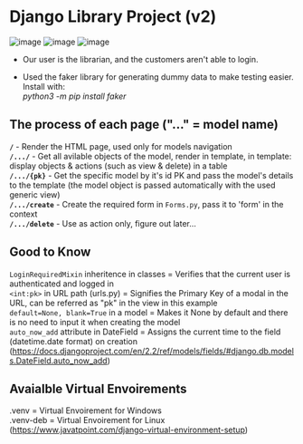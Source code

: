# Django Library Project (v2)
![image](https://user-images.githubusercontent.com/121944905/210630012-1d9a4290-4497-4b81-aaba-de2d7c692718.png)
![image](https://user-images.githubusercontent.com/121944905/210630832-236d1f4e-06c2-4b21-9b4e-c50bad2a303f.png)
![image](https://user-images.githubusercontent.com/121944905/210630929-a658c71e-dfbe-4133-9c8c-e05a00ff1e75.png)


* Our user is the librarian, and the customers aren't able to login.

* Used the faker library for generating dummy data to make testing easier. Install with:<br/>
*python3 -m pip install faker*<br/>

## The process of each page ("..." = model name)
**`/`**            - Render the HTML page, used only for models navigation<br/>
**`/.../`**        - Get all avilable objects of the model, render in template, in template: display objects & actions (such as view & delete) in a table<br/>
**`/.../{pk}`**   - Get the specific model by it's id PK and pass the model's details to the template (the model object is passed automatically with the used generic view)<br/>
**`/.../create`**  - Create the required form in `Forms.py`, pass it to 'form' in the context<br/>
**`/.../delete`**  - Use as action only, figure out later...<br/>


## Good to Know
`LoginRequiredMixin`       inheritence in classes = Verifies that the current user is authenticated and logged in<br/>
`<int:pk>`                 in URL path (urls.py)  = Signifies the Primary Key of a modal in the URL, can be referred as "pk" in the view in this example<br/>
`default=None, blank=True` in a model             = Makes it None by default and there is no need to input it when creating the model<br/>
`auto_now_add` attribute   in DateField           = Assigns the current time to the field (datetime.date format) on creation (https://docs.djangoproject.com/en/2.2/ref/models/fields/#django.db.models.DateField.auto_now_add) <br/>


## Avaialble Virtual Envoirements
.venv     = Virtual Envoirement for Windows<br/>
.venv-deb = Virtual Envoirement for Linux (https://www.javatpoint.com/django-virtual-environment-setup)

